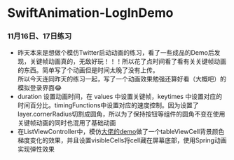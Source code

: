 # SwiftAnimation-LogInDemo
### 11月16日、17日练习
* 昨天本来是想做个模仿Twitter启动动画的练习，看了一些成品的Demo后发现，关键帧动画真的，无敌好玩！！！所以花了点时间看了看有关关键帧动画的东西。简单写了个动画但是时间太晚了没有上传。</br>所以今天连同昨天的练习一起，写了一个动画效果勉强还算好看（大概吧）的模拟登录界面😂
* duration 设置动画时间，在 values 中设置关键帧，keytimes 中设置对应的时间百分比。timingFunctions中设置对应的速度控制。因为设置了layer.cornerRadius切割成圆角，所以为了保持按钮等组件的圆角不变在使用关键帧动画的同时也混用了基础动画
* 在ListViewController中，模仿[大佬的demo](https://weibo.com/ttarticle/p/show?id=2309403942494873235448&ssl_rnd=1509782817.9439)做了一个tableViewCell背景颜色梯度变化的效果，并且设置visibleCells将cell藏在屏幕底部，使用Spring动画实现弹性效果
